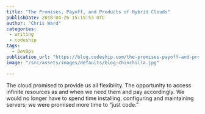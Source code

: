 ```yaml
---
title: "The Promises, Payoff, and Products of Hybrid Clouds"
publishDate: 2018-04-26 15:15:53 UTC
author: "Chris Ward"
categories:
 - writing
 - codeship
tags:
  - DevOps
publication_url: "https://blog.codeship.com/the-promises-payoff-and-products-of-hybrid-clouds/"
image: "/src/assets/images/defaults/blog-chinchilla.jpg"

---
```

The cloud promised to provide us all flexibility. The opportunity to access infinite resources as and when we need them and pay accordingly. We would no longer have to spend time installing, configuring and maintaining servers; we were promised more time to “just code.”

